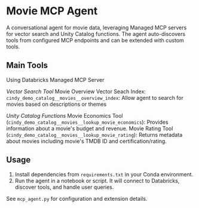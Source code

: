 # Movie MCP Agent

A conversational agent for movie data, leveraging Managed MCP servers for vector search and Unity Catalog functions. The agent auto-discovers tools from configured MCP endpoints and can be extended with custom tools.

## Main Tools 
Using Databricks Managed MCP Server

*Vector Search Tool*
Movie Overview Vector Seach Index: `cindy_demo_catalog__movies__overview_index`: Allow agent to search for movies based on descriptions or themes

*Unity Catalog Functions*
Movie Economics Tool (`cindy_demo_catalog__movies__lookup_movie_economics`): Provides information about a movie's budget and revenue.
Movie Rating Tool (`cindy_demo_catalog__movies__lookup_movie_rating`): Returns metadata about movies including movie's TMDB ID and certification/rating.

## Usage
1. Install dependencies from `requirements.txt` in your Conda environment.
2. Run the agent in a notebook or script. It will connect to Databricks, discover tools, and handle user queries.

See `mcp_agent.py` for configuration and extension details.
